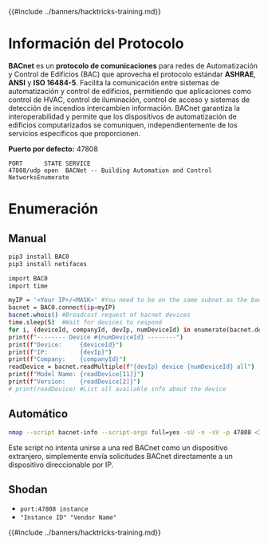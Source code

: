 {{#include ../banners/hacktricks-training.md}}

# Información del Protocolo

**BACnet** es un **protocolo de comunicaciones** para redes de Automatización y Control de Edificios (BAC) que aprovecha el protocolo estándar **ASHRAE**, **ANSI** y **ISO 16484-5**. Facilita la comunicación entre sistemas de automatización y control de edificios, permitiendo que aplicaciones como control de HVAC, control de iluminación, control de acceso y sistemas de detección de incendios intercambien información. BACnet garantiza la interoperabilidad y permite que los dispositivos de automatización de edificios computarizados se comuniquen, independientemente de los servicios específicos que proporcionen.

**Puerto por defecto:** 47808
```text
PORT      STATE SERVICE
47808/udp open  BACNet -- Building Automation and Control NetworksEnumerate
```
# Enumeración

## Manual
```bash
pip3 install BAC0
pip3 install netifaces

import BAC0
import time

myIP = '<Your IP>/<MASK>' #You need to be on the same subnet as the bacnet device. Example: '192.168.1.4/24'
bacnet = BAC0.connect(ip=myIP)
bacnet.whois() #Broadcast request of bacnet devices
time.sleep(5)  #Wait for devices to respond
for i, (deviceId, companyId, devIp, numDeviceId) in enumerate(bacnet.devices):
print(f"-------- Device #{numDeviceId} --------")
print(f"Device:     {deviceId}")
print(f"IP:         {devIp}")
print(f"Company:    {companyId}")
readDevice = bacnet.readMultiple(f"{devIp} device {numDeviceId} all")
print(f"Model Name: {readDevice[11]}")
print(f"Version:    {readDevice[2]}")
# print(readDevice) #List all available info about the device
```
## Automático
```bash
nmap --script bacnet-info --script-args full=yes -sU -n -sV -p 47808 <IP>
```
Este script no intenta unirse a una red BACnet como un dispositivo extranjero, simplemente envía solicitudes BACnet directamente a un dispositivo direccionable por IP.

## Shodan

- `port:47808 instance`
- `"Instance ID" "Vendor Name"`

{{#include ../banners/hacktricks-training.md}}
